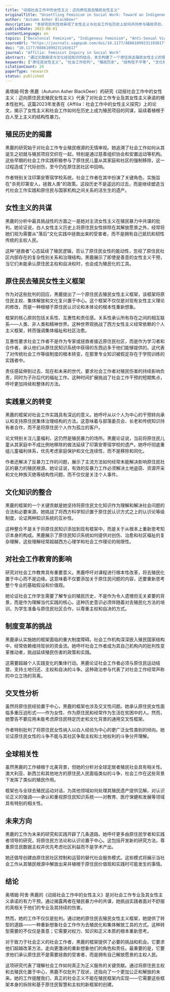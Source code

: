 ```yaml
---
title: "动摇社会工作中的女性主义：迈向原住民去殖民女性主义"
originalTitle: "Unsettling Feminism in Social Work: Toward an Indigenous Decolonial Feminism"
author: "Autumn Asher BlackDeer"
description: "本研究批判性地审视了女性主义与社会工作在历史上如何共同参与殖民项目，并延续白人至上主义的结构性暴力。作者提出一种原住民去殖民女性主义框架，强调社会工作应重新定位其正义目标，以实现原住民的集体解放与主权。"
publishDate: 2023-08-01
contentLanguage: en
topics: ["Decolonial Feminism", "Indigenous Feminism", "Anti-Sexual Violence"]
sourceUrl: "https://journals.sagepub.com/doi/10.1177/08861099231193617"
doi: "10.1177/08861099231193617"
journal: "Affilia: Feminist Inquiry in Social Work"
abstract: "通过文献细读与文化经验知识的结合，本文构建了一个原住民去殖民女性主义的理论框架，呼吁社会工作领域进行批判性战略调整，以回应对原住民群体的历史性伤害。"
keywords: ["原住民女性主义", "社会工作批判", "殖民历史", "结构性不平等", "文化知识"]
citationCount: 24
paperType: research
status: published
---
```


奥塔姆·阿舍·黑鹿（Autumn Asher BlackDeer）的研究《动摇社会工作中的女性主义：迈向原住民去殖民女性主义》代表了对社会工作专业及其女性主义承诺的根本性批判。这篇2023年发表在《Affilia：社会工作中的女性主义探究》上的论文，揭示了女性主义和社会工作如何在历史上成为殖民项目的同谋，延续着植根于白人至上主义的结构性暴力。

## 殖民历史的揭露

黑鹿的研究始于对社会工作专业殖民根源的无情审视。她追溯了社会工作如何从其诞生之初就与殖民项目交织在一起，特别是通过慈善组织协会和安置运动等机构。这些早期的社会工作实践积极参与了原住民儿童从其家庭和社区的强制移除，这一过程造成了代际创伤，至今仍在原住民社区中回响。

作者特别关注印第安寄宿学校系统，社会工作者在其中扮演了关键角色，实施旨在"杀死印第安人，拯救人类"的政策。这段历史不是遥远的过去，而是继续塑造当代社会工作实践和原住民与国家机构之间关系的活生生的遗产。

## 女性主义的共谋

黑鹿的分析中最具挑战性的方面之一是她对主流女性主义在殖民暴力中共谋的批判。她论证说，白人女性主义历史上将原住民女性排除在其解放愿景之外，经常将她们视为需要从"落后"文化实践中拯救出来的受害者，而不是拥有自己抵抗和韧性传统的主权人民。

这种"拯救者"心态延续了殖民逻辑，否认了原住民女性的能动性，忽视了原住民社区内部存在的复杂性别关系和治理结构。黑鹿展示了即使是善意的女性主义干预，当它们未能承认原住民主权和自决权时，也会成为殖民化的工具。

## 原住民去殖民女性主义框架

作为对这些批判的回应，黑鹿提出了一个原住民去殖民女性主义框架，该框架将原住民主权、集体解放和文化复兴置于中心。这个框架不仅仅是对现有女性主义理论的修改，而是一种根植于原住民认识论和本体论的根本性重新想象。

框架的核心原则包括关系性、互惠性和责任感。关系性承认所有存在之间的相互联系——人类、非人类和精神世界。这种世界观挑战了西方女性主义经常依赖的个人主义框架，转而强调集体福祉和社区治愈。

互惠性要求社会工作者不是作为专家或拯救者接近原住民社区，而是作为学习者和合作者，承认他们从原住民知识系统中获得的东西远多于他们能够提供的。这代表了对传统社会工作等级制度的根本转变，在那里专业知识被假定存在于学院训练的实践者中。

责任感延伸到过去、现在和未来的世代，要求社会工作者对殖民伤害的持续影响负责，同时为子孙后代的福祉工作。这种时间扩展挑战了社会工作干预的短期焦点，呼吁更加持续和整体的方法。

## 实践意义的转变

黑鹿的框架对社会工作实践具有深远的意义。她呼吁从以个人为中心的干预转向承认和支持原住民集体治理结构的方法。这意味着与部落委员会、长老和传统知识持有者合作，而不是将原住民个人作为孤立的客户。

论文特别关注儿童福利，这仍然是殖民暴力的场所。黑鹿论证说，当前将原住民儿童从其家庭中不成比例地移除的做法延续了印第安寄宿学校的遗产。她呼吁彻底重组儿童福利体系，优先考虑家庭保护和文化连续性，而不是移除和同化。

作者还解决了反暴力工作的问题，展示了主流方法如何经常未能解决影响原住民社区的暴力的殖民根源。她论证说，有效的反暴力工作必须解决土地盗窃、资源开采和文化种族灭绝等结构性问题，而不仅仅是关注个人事件。

## 文化知识的整合

黑鹿的框架的一个关键贡献是她坚持将原住民文化知识作为理解和解决社会问题的合法和必要来源。她挑战了将西方科学知识置于原住民认识方式之上的认识论等级制度，论证两种知识系统的互补性。

这种整合不是关于将原住民知识添加到现有框架中，而是关于从根本上重新思考知识本身的构成。黑鹿展示了原住民知识系统如何提供对创伤、治愈和社区福祉的复杂理解，这些理解经常超越西方心理学和社会工作理论的局限性。

## 对社会工作教育的影响

研究对社会工作教育具有重要意义。黑鹿呼吁对课程进行根本性改革，将去殖民化置于中心而不是边缘。这意味着不仅要添加关于原住民问题的内容，还要重新思考整个专业的基础假设和价值观。

她论证社会工作学生需要了解专业的殖民历史，不是作为令人遗憾但无关紧要的背景，而是作为理解当代实践的核心。这种历史意识必须伴随着对去殖民化方法的培训，为学生准备与原住民社区合作，以尊重主权和自决的方式。

## 制度变革的挑战

黑鹿承认实施她的框架面临的重大制度障碍。社会工作机构深深嵌入殖民国家结构中，经常依赖维持现状的资金流。她呼吁社会工作者成为其自己机构内的批判性变革推动者，挑战延续殖民伤害的政策和实践。

这需要超越个人实践变化的集体行动。黑鹿论证社会工作者必须与原住民运动结盟，支持土地归还、主权和自决的斗争。这种政治参与代表了对社会工作经常声称的中立立场的背离。

## 交叉性分析

虽然将原住民经验置于中心，黑鹿的框架也涉及交叉性问题。她承认原住民女性面临多重压迫形式——作为女性、作为原住民和经常作为生活在贫困中的人。然而，她警告不要应用未能考虑原住民特定历史和文化背景的通用交叉性框架。

作者特别批判了将原住民女性纳入以白人经验为中心的更广泛女性类别的倾向。她论证原住民女性的斗争不能与其社区争取主权和土地权利的斗争分开理解。

## 全球相关性

虽然黑鹿的工作植根于北美背景，但她的分析对全球定居者殖民社会具有相关性。澳大利亚、新西兰和其他地方的原住民人民面临类似的斗争，社会工作在这些背景下发挥了类似的殖民作用。

框架也与全球去殖民运动对话，为其他领域如何处理其殖民遗产提供见解。对认识论正义的强调——承认和重视原住民知识系统——对教育、医疗保健和发展等领域具有特别的相关性。

## 未来方向

黑鹿的工作为未来的研究和实践开辟了几条道路。她呼吁更多由原住民学者和实践者领导的研究，将原住民方法论和认识论置于中心。这包括开发新的研究方法，尊重原住民数据主权并优先考虑社区利益而不是学术产出。

她还倡导创建由原住民社区控制和运营的替代社会服务模式。这些模式将展示当社会工作从其殖民根源中解放出来并植根于原住民价值观和实践时可能发生的事情。

## 结论

奥塔姆·阿舍·黑鹿的《动摇社会工作中的女性主义》是对社会工作专业及其女性主义承诺的有力干预。通过揭露两者在殖民暴力中的共谋，她挑战实践者面对不舒服的真相关于他们的专业及其持续的伤害。

然而，她的工作不仅仅是批判。通过她的原住民去殖民女性主义框架，她提供了转型的道路——一种重新想象社会工作作为去殖民化和集体解放工具的方式。这种转型需要的不仅仅是善意；它需要对权力、知识和正义本质的根本重新思考。

对于致力于社会正义的社会工作者，黑鹿的框架提供了必要的挑战和机会。它要求他们超越改革方法，走向更激进的重新想象他们的角色和责任。最重要的是，它要求他们承认原住民不是需要拯救的受害者，而是拥有自己解放愿景的主权人民。

这项研究代表了理解社会工作如何真正为正义服务的关键贡献。通过将原住民主权和去殖民化置于中心，黑鹿不仅批判了现状，还指向了一个更加公正和解放的未来。她的工作提醒我们，真正的社会正义不能在殖民框架内实现——它需要这些框架本身的拆除和基于原住民智慧和主权的新框架的创建。
